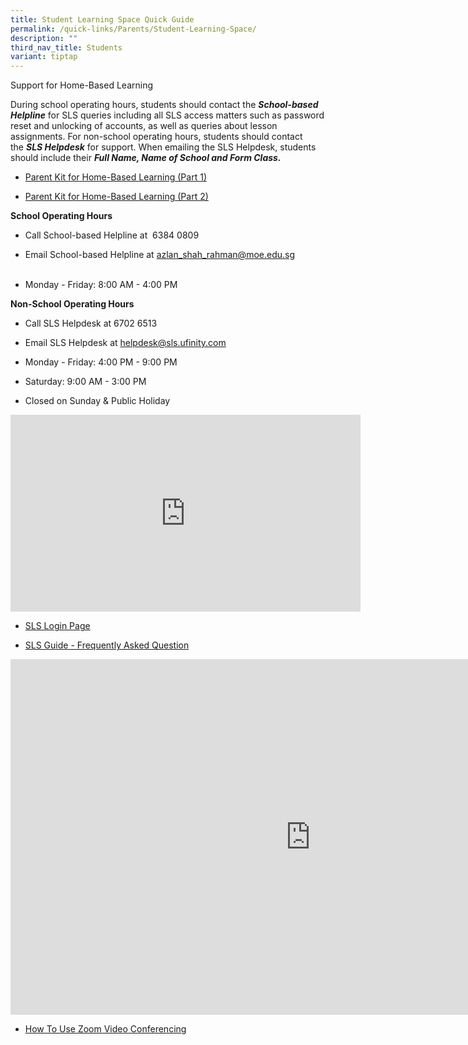 ```yaml
---
title: Student Learning Space Quick Guide
permalink: /quick-links/Parents/Student-Learning-Space/
description: ""
third_nav_title: Students
variant: tiptap
---
```

<p>Support for Home-Based Learning</p><p>During school operating hours, students should contact the&nbsp;<strong><em>School-based Helpline</em></strong>&nbsp;for SLS queries including all SLS access matters such as password reset and unlocking of accounts, as well as queries about lesson assignments.&nbsp;For non-school operating hours, students should contact the&nbsp;<strong><em>SLS Helpdesk</em></strong>&nbsp;for support.&nbsp;When emailing the SLS Helpdesk, students should include their&nbsp;<strong><em>Full Name, Name of School and Form Class.</em></strong></p><ul><li><p><a href="/files/resource-kit---hbl-(part-1).pdf" rel="noopener noreferrer nofollow" target="_blank">Parent Kit for Home-Based Learning&nbsp;(Part 1)</a></p></li><li><p><a href="/files/Resource%20Kit%20-%20HBL%20(Part%202).pdf" rel="noopener noreferrer nofollow" target="_blank">Parent Kit for Home-Based Learning&nbsp;(Part 2)</a></p></li></ul><p><strong>School Operating Hours</strong></p><ul data-tight="true" class="tight"><li><p>Call School-based Helpline at&nbsp;&nbsp;6384 0809&nbsp; &nbsp;</p></li><li><p>Email School-based Helpline at&nbsp;<a href="mailto:azlan_shah_rahman@moe.edu.sg" rel="noopener noreferrer nofollow" target="_blank">azlan_shah_rahman@moe.edu.sg</a>&nbsp;&nbsp;&nbsp;&nbsp;&nbsp; &nbsp; &nbsp; &nbsp; &nbsp; &nbsp; &nbsp; &nbsp; &nbsp; &nbsp; &nbsp; &nbsp; &nbsp; &nbsp; &nbsp; &nbsp; &nbsp; &nbsp; &nbsp;</p></li><li><p>Monday - Friday: 8:00 AM - 4:00 PM</p></li></ul><p><strong>Non-School Operating Hours</strong></p><ul data-tight="true" class="tight"><li><p>Call SLS Helpdesk at&nbsp;6702 6513</p></li><li><p>Email SLS Helpdesk at&nbsp;<a href="mailto:helpdesk@sls.ufinity.com" rel="noopener noreferrer nofollow" target="_blank">helpdesk@sls.ufinity.com</a></p></li><li><p>Monday - Friday: 4:00 PM - 9:00 PM</p></li><li><p>Saturday: 9:00 AM -&nbsp;3:00 PM</p></li><li><p>Closed on Sunday &amp; Public Holiday</p></li></ul><div class="iframe-wrapper"><iframe height="315" width="560" allowfullscreen="true" frameborder="0" src="https://www.youtube.com/embed/44e0oB38SH4?si=-aDP_LE5zGTU1yUW"></iframe></div><ul data-tight="true" class="tight"><li><p><a href="https://vle.learning.moe.edu.sg/login" rel="noopener noreferrer nofollow" target="_blank">SLS Login Page</a></p></li><li><p><a href="/files/SLS%20Guide_Frequently%20Asked%20Questions_FAQ.pdf" rel="noopener noreferrer nofollow" target="_blank">SLS Guide - Frequently Asked Question</a></p></li></ul><div class="iframe-wrapper"><iframe height="569" width="960" allowfullscreen="true" frameborder="0" src="https://docs.google.com/presentation/d/e/2PACX-1vRB76Bc7OVM_HvyhIELadt5YlkFQXTF9vnxG1pdBaR7nt_ypi396i2ZTaK-HkanH0rNQJtYRreWqOZ_/embed?start=false&amp;loop=false&amp;delayms=3000"></iframe></div><ul data-tight="true" class="tight"><li><p><a href="/files/Using%20Zoom%20for%20website.pdf" rel="noopener noreferrer nofollow" target="_blank">How To Use Zoom Video Conferencing</a></p></li></ul><p></p>